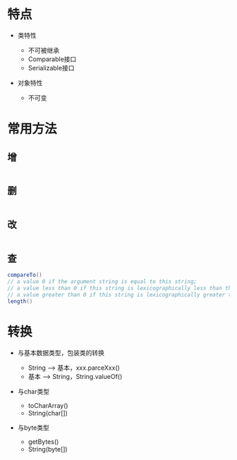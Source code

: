 
# 特点

- 类特性
	- 不可被继承
	- Comparable接口
	- Serializable接口

- 对象特性
	- 不可变

# 常用方法

## 增

```Java

```

## 删

```Java

```

## 改

```Java

```

## 查

```Java
compareTo()
// a value 0 if the argument string is equal to this string; 
// a value less than 0 if this string is lexicographically less than the string argument; 
// a value greater than 0 if this string is lexicographically greater than the string argument.
length()
```

# 转换

- 与基本数据类型，包装类的转换
	- String --> 基本，xxx.parceXxx()
	- 基本 --> String，String.valueOf()

- 与char类型
	- toCharArray()
	- String(char[])

- 与byte类型
	- getBytes()
	- String(byte[])

